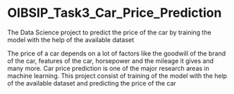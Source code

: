 # OIBSIP_Task3_Car_Price_Prediction
The Data Science project to predict the price of the car by training the model with the help of the available dataset

The price of a car depends on a lot of factors like the goodwill of the brand of the car, features of the car, horsepower and the mileage it gives and many more. Car price prediction is one of the major research areas in machine learning. This project consist of training of the model with the help of the available dataset and predicting the price of the car
